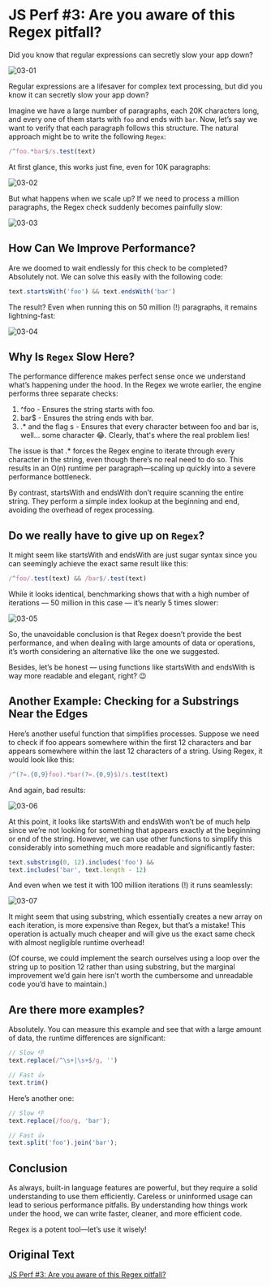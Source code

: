 # JS Perf #3: Are you aware of this Regex pitfall?

Did you know that regular expressions can secretly slow your app down?

![03-01](./assets/03-01.webp)

Regular expressions are a lifesaver for complex text processing, but did you know it can secretly slow your app down?

Imagine we have a large number of paragraphs, each 20K characters long, and every one of them starts with `foo` and ends with `bar`. Now, let’s say we want to verify that each paragraph follows this structure. The natural approach might be to write the following `Regex`:

```js
/^foo.*bar$/s.test(text)
```

At first glance, this works just fine, even for 10K paragraphs:

![03-02](./assets/03-02.gif)

But what happens when we scale up? If we need to process a million paragraphs, the Regex check suddenly becomes painfully slow:

![03-03](./assets/03-03.gif)

## How Can We Improve Performance?

Are we doomed to wait endlessly for this check to be completed? Absolutely not. We can solve this easily with the following code:

```js
text.startsWith('foo') && text.endsWith('bar')
```

The result? Even when running this on 50 million (!) paragraphs, it remains lightning-fast:

![03-04](./assets/03-04.gif)

## Why Is `Regex` Slow Here?

The performance difference makes perfect sense once we understand what’s happening under the hood. In the Regex we wrote earlier, the engine performs three separate checks:

1. ^foo - Ensures the string starts with foo.
2. bar$ - Ensures the string ends with bar.
3. .* and the flag s - Ensures that every character between foo and bar is, well... some character 😂. Clearly, that's where the real problem lies!
   
The issue is that .* forces the Regex engine to iterate through every character in the string, even though there’s no real need to do so. This results in an O(n) runtime per paragraph—scaling up quickly into a severe performance bottleneck.

By contrast, startsWith and endsWith don’t require scanning the entire string. They perform a simple index lookup at the beginning and end, avoiding the overhead of regex processing.

## Do we really have to give up on `Regex`?

It might seem like startsWith and endsWith are just sugar syntax since you can seemingly achieve the exact same result like this:

```js
/^foo/.test(text) && /bar$/.test(text)
```

While it looks identical, benchmarking shows that with a high number of iterations — 50 million in this case — it’s nearly 5 times slower:

![03-05](./assets/03-05.gif)

So, the unavoidable conclusion is that Regex doesn’t provide the best performance, and when dealing with large amounts of data or operations, it’s worth considering an alternative like the one we suggested.

Besides, let’s be honest — using functions like startsWith and endsWith is way more readable and elegant, right? 😉

## Another Example: Checking for a Substrings Near the Edges

Here’s another useful function that simplifies processes. Suppose we need to check if foo appears somewhere within the first 12 characters and bar appears somewhere within the last 12 characters of a string. Using Regex, it would look like this:

```js
/^(?=.{0,9}foo).*bar(?=.{0,9}$)/s.test(text)
```

And again, bad results:

![03-06](./assets/03-06.gif)


At this point, it looks like startsWith and endsWith won’t be of much help since we’re not looking for something that appears exactly at the beginning or end of the string. However, we can use other functions to simplify this considerably into something much more readable and significantly faster:

```js
text.substring(0, 12).includes('foo') &&
text.includes('bar', text.length - 12)
```

And even when we test it with 100 million iterations (!) it runs seamlessly:

![03-07](./assets/03-07.gif)

It might seem that using substring, which essentially creates a new array on each iteration, is more expensive than Regex, but that’s a mistake! This operation is actually much cheaper and will give us the exact same check with almost negligible runtime overhead!

(Of course, we could implement the search ourselves using a loop over the string up to position 12 rather than using substring, but the marginal improvement we’d gain here isn’t worth the cumbersome and unreadable code you’d have to maintain.)

## Are there more examples?

Absolutely. You can measure this example and see that with a large amount of data, the runtime differences are significant:

```js
// Slow 👎
text.replace(/^\s+|\s+$/g, '')

// Fast 👍
text.trim()
```

Here’s another one:

```js
// Slow 👎
text.replace(/foo/g, 'bar');

// Fast 👍
text.split('foo').join('bar');
```

## Conclusion

As always, built-in language features are powerful, but they require a solid understanding to use them efficiently. Careless or uninformed usage can lead to serious performance pitfalls. By understanding how things work under the hood, we can write faster, cleaner, and more efficient code.

Regex is a potent tool—let’s use it wisely!

## Original Text

[JS Perf #3: Are you aware of this Regex pitfall?](https://itnext.io/js-perf-3-are-you-aware-of-this-regex-pitfall-47bd3f326655)
